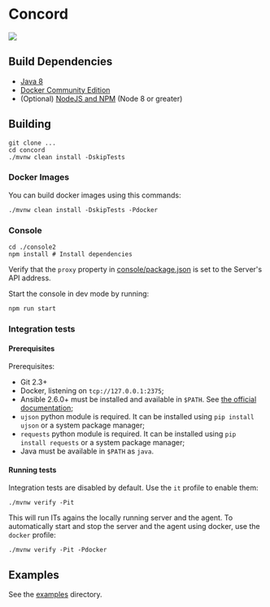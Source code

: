 # Concord

![](https://img.shields.io/maven-central/v/com.walmartlabs.concord/parent.svg)

## Build Dependencies

- [Java 8](http://www.oracle.com/technetwork/java/javase/downloads/jdk8-downloads-2133151.html)
- [Docker Community Edition](https://www.docker.com/community-edition)
- (Optional) [NodeJS and NPM](https://nodejs.org/en/download/) (Node 8 or greater)

## Building

```shell
git clone ...
cd concord
./mvnw clean install -DskipTests
```

### Docker Images

You can build docker images using this commands:

```shell
./mvnw clean install -DskipTests -Pdocker
```

### Console

```shell
cd ./console2
npm install # Install dependencies
```

Verify that the `proxy` property in [console/package.json](console/package.json)
is set to the Server's API address.

Start the console in dev mode by running:
```shell
npm run start
```

### Integration tests

#### Prerequisites

Prerequisites:

- Git 2.3+
- Docker, listening on `tcp://127.0.0.1:2375`;
- Ansible 2.6.0+ must be installed and available in `$PATH`.
  See [the official documentation](http://docs.ansible.com/ansible/intro_installation.html);
- `ujson` python module is required. It can be installed using `pip install ujson`
or a system package manager;
- `requests` python module is required. It can be installed using `pip install requests`
or a system package manager;
- Java must be available in `$PATH` as `java`.

#### Running tests

Integration tests are disabled by default. Use the `it` profile to enable them:

```shell
./mvnw verify -Pit
```

This will run ITs agains the locally running server and the agent.
To automatically start and stop the server and the agent using docker, use the
`docker` profile:

```shell
./mvnw verify -Pit -Pdocker
```

## Examples

See the [examples](examples) directory.
